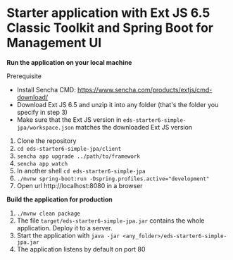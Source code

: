 # Starter application with Ext JS 6.5 Classic Toolkit and Spring Boot for Management UI


**Run the application on your local machine**

Prerequisite
* Install Sencha CMD: https://www.sencha.com/products/extjs/cmd-download/
* Download Ext JS 6.5 and unzip it into any folder (that's the folder you specify in step 3)
* Make sure that the Ext JS version in ```eds-starter6-simple-jpa/workspace.json``` matches the downloaded Ext JS version

1. Clone the repository
2. ```cd eds-starter6-simple-jpa/client```
3. ```sencha app upgrade ../path/to/framework```
4. ```sencha app watch```
5. In another shell ```cd eds-starter6-simple-jpa```
6. ```./mvnw spring-boot:run -Dspring.profiles.active="development"```
7. Open url http://localhost:8080 in a browser


**Build the application for production**
1. ```./mvnw clean package```
2. The file ```target/eds-starter6-simple-jpa.jar``` contains the whole application. Deploy it to a server.
3. Start the application with ```java -jar <any_folder>/eds-starter6-simple-jpa.jar```
4. The application listens by default on port 80

